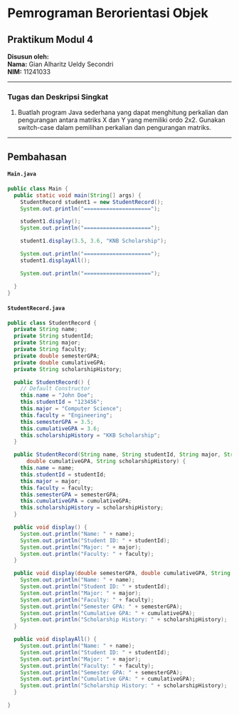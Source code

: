 # Pemrograman Berorientasi Objek

## Praktikum Modul 4

**Disusun oleh:**  
**Nama:** Gian Alharitz Ueldy Secondri  
**NIM:** 11241033

---

### Tugas dan Deskripsi Singkat

1. Buatlah program Java sederhana yang dapat menghitung perkalian dan pengurangan
   antara matriks X dan Y yang memiliki ordo 2x2. Gunakan switch-case dalam pemilihan
   perkalian dan pengurangan matriks.

---

## Pembahasan

#### `Main.java`

```java
public class Main {
  public static void main(String[] args) {
    StudentRecord student1 = new StudentRecord();
    System.out.println("=====================");

    student1.display();
    System.out.println("=====================");

    student1.display(3.5, 3.6, "KNB Scholarship");

    System.out.println("=====================");
    student1.displayAll();

    System.out.println("=====================");

  }
}
```

#### `StudentRecord.java`

```java
public class StudentRecord {
  private String name;
  private String studentId;
  private String major;
  private String faculty;
  private double semesterGPA;
  private double cumulativeGPA;
  private String scholarshipHistory;

  public StudentRecord() {
    // Default Constructor
    this.name = "John Doe";
    this.studentId = "123456";
    this.major = "Computer Science";
    this.faculty = "Engineering";
    this.semesterGPA = 3.5;
    this.cumulativeGPA = 3.6;
    this.scholarshipHistory = "KKB Scholarship";
  }

  public StudentRecord(String name, String studentId, String major, String faculty, double semesterGPA,
      double cumulativeGPA, String scholarshipHistory) {
    this.name = name;
    this.studentId = studentId;
    this.major = major;
    this.faculty = faculty;
    this.semesterGPA = semesterGPA;
    this.cumulativeGPA = cumulativeGPA;
    this.scholarshipHistory = scholarshipHistory;
  }

  public void display() {
    System.out.println("Name: " + name);
    System.out.println("Student ID: " + studentId);
    System.out.println("Major: " + major);
    System.out.println("Faculty: " + faculty);
  }

  public void display(double semesterGPA, double cumulativeGPA, String scholarshipHistory) {
    System.out.println("Name: " + name);
    System.out.println("Student ID: " + studentId);
    System.out.println("Major: " + major);
    System.out.println("Faculty: " + faculty);
    System.out.println("Semester GPA: " + semesterGPA);
    System.out.println("Cumulative GPA: " + cumulativeGPA);
    System.out.println("Scholarship History: " + scholarshipHistory);
  }

  public void displayAll() {
    System.out.println("Name: " + name);
    System.out.println("Student ID: " + studentId);
    System.out.println("Major: " + major);
    System.out.println("Faculty: " + faculty);
    System.out.println("Semester GPA: " + semesterGPA);
    System.out.println("Cumulative GPA: " + cumulativeGPA);
    System.out.println("Scholarship History: " + scholarshipHistory);
  }

}
```

